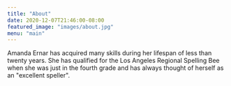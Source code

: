 ```yaml
---
title: "About"
date: 2020-12-07T21:46:00-08:00
featured_image: "images/about.jpg"
menu: "main"
---
```


Amanda Ernar has acquired many skills during her lifespan of less than twenty years. She has qualified for the Los Angeles Regional Spelling Bee when she was just in the fourth grade and has always thought of herself as an "excellent speller".
